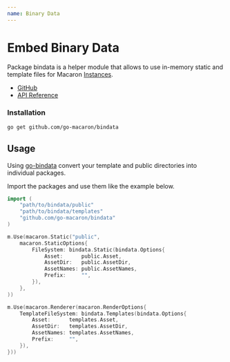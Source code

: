 ```yaml
---
name: Binary Data
---
```


# Embed Binary Data

Package bindata is a helper module that allows to use in-memory static and template files for Macaron [Instances](../intro/core_concepts#instances).

- [GitHub](https://github.com/go-macaron/bindata)
- [API Reference](https://gowalker.org/github.com/go-macaron/bindata)

### Installation

```sh
go get github.com/go-macaron/bindata
```

## Usage

Using [go-bindata](https://github.com/jteeuwen/go-bindata) convert your template and public directories into individual packages.

Import the packages and use them like the example below.

```go
import (
    "path/to/bindata/public"
    "path/to/bindata/templates"
    "github.com/go-macaron/bindata"
)

m.Use(macaron.Static("public",
    macaron.StaticOptions{
        FileSystem: bindata.Static(bindata.Options{
            Asset:      public.Asset,
            AssetDir:   public.AssetDir,
            AssetNames: public.AssetNames,
            Prefix:     "",
        }),
    },
))

m.Use(macaron.Renderer(macaron.RenderOptions{
    TemplateFileSystem: bindata.Templates(bindata.Options{
        Asset:      templates.Asset,
        AssetDir:   templates.AssetDir,
        AssetNames: templates.AssetNames,
        Prefix:     "",
    }),
}))
```
